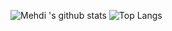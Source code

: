 ![Mehdi 's github stats](https://github-readme-stats.vercel.app/api?username=maesta_mehdi&show_icons=true) ![Top Langs](https://github-readme-stats.vercel.app/api/top-langs/?username=maesta_mehdi&layout=compact)
